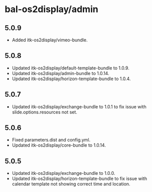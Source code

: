 # bal-os2display/admin

## 5.0.9

* Added itk-os2display/vimeo-bundle.

## 5.0.8

* Updated itk-os2display/default-template-bundle to 1.0.9.
* Updated itk-os2display/admin-bundle to 1.0.14.
* Updated itk-os2display/horizon-template-bundle to 1.0.4.

## 5.0.7

* Updated itk-os2display/exchange-bundle to 1.0.1 to fix issue with slide.options.resources not set.

## 5.0.6

* Fixed parameters.dist and config.yml.
* Updated itk-os2display/core-bundle to 1.0.14.

## 5.0.5

* Updated itk-os2display/exchange-bundle to 1.0.0.
* Updated itk-os2display/horizon-template-bundle to fix issue with calendar template not showing correct time and location.
